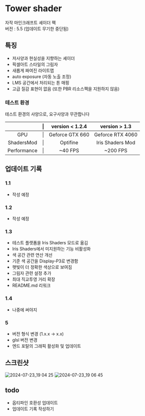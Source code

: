# Tower shader

자작 마인크래프트 셰이더 팩  
버전 : 5.5 (업데이트 무기한 중단됨)

## 특징
- 저사양과 현실성을 지향하는 셰이더
- 픽셀아트 스타일의 그림자
- 새롭게 짜여진 라이트맵
- auto exposure (자동 노출 조정)
- LMS 공간에서 처리되는 톤 매핑
- 고급 질감 표현이 없음 (또한 PBR 리소스팩을 지원하지 않음)

### 테스트 환경

테스트 환경의 사양으로, 요구사양과 무관합니다

|             |  \| |  version < 1.2.4 |     version > 1.3 |
| :---------: | :-: | :--------------: |  :--------------: |
|         GPU |  \| |  Geforce GTX 660 |  Geforce RTX 4060 |
|  ShadersMod |  \| |         Optifine |  Iris Shaders Mod |
| Performance |  \| |          ~40 FPS |          ~200 FPS |

## 업데이트 기록

### 1.1
- 작성 예정

### 1.2
- 작성 예정

### 1.3
- 테스트 플랫폼을 Iris Shaders 모드로 옮김
- Iris Shaders에서 미지원하는 기능 비활성화
- 색 공간 관련 연산 개선
- 기준 색 공간을 Display-P3로 변경함
- 햇빛이 더 정확한 색상으로 보여짐
- 그림자 관련 설정 추가
- 최대 직교투영 거리 확장
- README.md 리워크

### 1.4
- 나중에 써야지

### 5
- 버전 형식 변경 (1.x.x -> x.x)
- glsl 버전 변경
- 엔드 포탈의 그래픽 활성화 및 업데이트

## 스크린샷

![2024-07-23_19 04 25](https://github.com/user-attachments/assets/64a6e9a1-b9ad-4b62-8811-3d485c7a2aaa)
![2024-07-23_19 06 45](https://github.com/user-attachments/assets/14883d62-eb12-4022-bb47-bf7570d8fe73)

## todo

- 옵티파인 호환성 업데이트
- 업데이트 기록 작성하기
